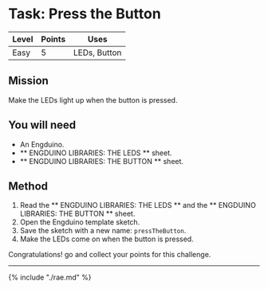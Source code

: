 
# Task: Press the Button 

| Level| Points | Uses |
| ------ |------|------|
| Easy | 5 | LEDs, Button |

## Mission

Make the LEDs light up when the button is pressed. 

## You will need
* An Engduino.
* ** ENGDUINO LIBRARIES: THE LEDS ** sheet.
* ** ENGDUINO LIBRARIES: THE BUTTON ** sheet.

## Method
1. Read the ** ENGDUINO LIBRARIES: THE LEDS ** and the ** ENGDUINO LIBRARIES: THE BUTTON ** sheet.
2. Open the Engduino template sketch.
3. Save the sketch with a new name: ```pressTheButton```.
4. Make the LEDs come on when the button is pressed.



Congratulations! go and collect your points for this challenge.

---
{% include "./rae.md" %}
